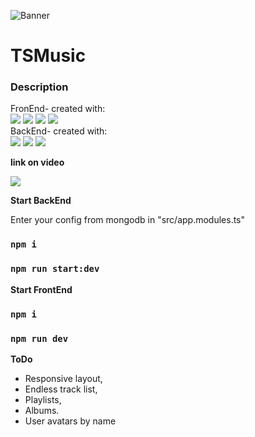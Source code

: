 ![Banner](https://cdn.discordapp.com/attachments/736633764930912257/991600460685377607/unknown.png)

# TSMusic

### Description 
FronEnd- created with:<br>
    <img src="https://img.shields.io/badge/react-%2320232a.svg?style=for-the-badge&logo=react&logoColor=%2361DAFB"> 
    <img src="https://img.shields.io/badge/mobx-%23593d88.svg?style=for-the-badge&logo=mobx&logoColor=white">
    <img src="https://img.shields.io/badge/typescript-%23007ACC.svg?style=for-the-badge&logo=typescript&logoColor=white"/>
    <img src="https://img.shields.io/badge/Next-black?style=for-the-badge&logo=next.js&logoColor=white"/>
<br>
BackEnd- created with:<br>
    <img src="https://img.shields.io/badge/typescript-%23007ACC.svg?style=for-the-badge&logo=typescript&logoColor=white"/>
    <img src="https://img.shields.io/badge/nestjs-%23E0234E.svg?style=for-the-badge&logo=nestjs&logoColor=white"/>
    <img src="https://img.shields.io/badge/MongoDB-%234ea94b.svg?style=for-the-badge&logo=mongodb&logoColor=white"/>
<br>

**link on video**

<a target="_blank" href="https://youtube.com/playlist?list=PLJKyj59yLI1xvw_tXUPW1pie8F6sJgLaa">
    <img src="https://img.shields.io/badge/YouTube-%23FF0000.svg?style=for-the-badge&logo=YouTube&logoColor=white"/>
</a>

**Start BackEnd**

Enter your config from mongodb in "src/app.modules.ts" 
### `npm i`
### `npm run start:dev`

**Start FrontEnd**

### `npm i`
### `npm run dev`

**ToDo**
 - Responsive layout, 
 - Endless track list, 
 - Playlists, 
 - Albums.
 - User avatars by name

